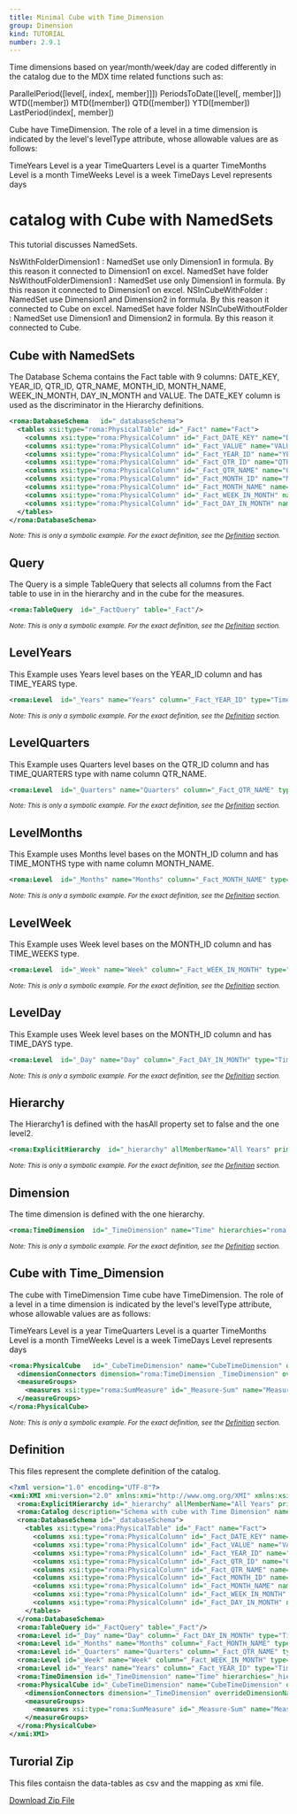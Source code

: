 ```yaml
---
title: Minimal Cube with Time_Dimension
group: Dimension
kind: TUTORIAL
number: 2.9.1
---
```

Time dimensions based on year/month/week/day are coded differently in the catalog due to the MDX time related functions such as:

ParallelPeriod([level[, index[, member]]])
PeriodsToDate([level[, member]])
WTD([member])
MTD([member])
QTD([member])
YTD([member])
LastPeriod(index[, member])

Cube have TimeDimension. The role of a level in a time dimension is indicated by the level's levelType attribute, whose allowable values are as follows:

TimeYears   Level is a year
TimeQuarters    Level is a quarter
TimeMonths  Level is a month
TimeWeeks   Level is a week
TimeDays    Level represents days


# catalog with Cube with NamedSets

This tutorial discusses NamedSets.

NsWithFolderDimension1    : NamedSet use only Dimension1 in formula. By this reason it connected to Dimension1 on excel. NamedSet have folder
NsWithoutFolderDimension1 : NamedSet use only Dimension1 in formula. By this reason it connected to Dimension1 on excel.
NSInCubeWithFolder        : NamedSet use Dimension1 and Dimension2 in formula. By this reason it connected to Cube on excel. NamedSet have folder
NSInCubeWithoutFolder     : NamedSet use Dimension1 and Dimension2 in formula. By this reason it connected to Cube.


## Cube with NamedSets

The Database Schema contains the Fact table with 9 columns: DATE_KEY, YEAR_ID, QTR_ID, QTR_NAME, MONTH_ID, MONTH_NAME, WEEK_IN_MONTH, DAY_IN_MONTH and VALUE.
The DATE_KEY column is used as the discriminator in the Hierarchy definitions.


```xml
<roma:DatabaseSchema   id="_databaseSchema">
  <tables xsi:type="roma:PhysicalTable" id="_Fact" name="Fact">
    <columns xsi:type="roma:PhysicalColumn" id="_Fact_DATE_KEY" name="DATE_KEY" type="Timestamp"/>
    <columns xsi:type="roma:PhysicalColumn" id="_Fact_VALUE" name="VALUE" type="Integer"/>
    <columns xsi:type="roma:PhysicalColumn" id="_Fact_YEAR_ID" name="YEAR_ID" type="Integer"/>
    <columns xsi:type="roma:PhysicalColumn" id="_Fact_QTR_ID" name="QTR_ID"/>
    <columns xsi:type="roma:PhysicalColumn" id="_Fact_QTR_NAME" name="QTR_NAME"/>
    <columns xsi:type="roma:PhysicalColumn" id="_Fact_MONTH_ID" name="MONTH_ID"/>
    <columns xsi:type="roma:PhysicalColumn" id="_Fact_MONTH_NAME" name="MONTH_NAME"/>
    <columns xsi:type="roma:PhysicalColumn" id="_Fact_WEEK_IN_MONTH" name="WEEK_IN_MONTH" type="Integer"/>
    <columns xsi:type="roma:PhysicalColumn" id="_Fact_DAY_IN_MONTH" name="DAY_IN_MONTH" type="Integer"/>
  </tables>
</roma:DatabaseSchema>

```
*<small>Note: This is only a symbolic example. For the exact definition, see the [Definition](#definition) section.</small>*
## Query

The Query is a simple TableQuery that selects all columns from the Fact table to use in in the hierarchy and in the cube for the measures.


```xml
<roma:TableQuery  id="_FactQuery" table="_Fact"/>

```
*<small>Note: This is only a symbolic example. For the exact definition, see the [Definition](#definition) section.</small>*
## LevelYears

This Example uses Years level bases on the YEAR_ID column and has TIME_YEARS type.


```xml
<roma:Level  id="_Years" name="Years" column="_Fact_YEAR_ID" type="TimeYears" uniqueMembers="true"/>

```
*<small>Note: This is only a symbolic example. For the exact definition, see the [Definition](#definition) section.</small>*
## LevelQuarters

This Example uses Quarters level bases on the QTR_ID column and has TIME_QUARTERS type with name column QTR_NAME.


```xml
<roma:Level  id="_Quarters" name="Quarters" column="_Fact_QTR_NAME" type="TimeQuarters" ordinalColumn="roma:PhysicalColumn _Fact_QTR_ID"/>

```
*<small>Note: This is only a symbolic example. For the exact definition, see the [Definition](#definition) section.</small>*
## LevelMonths

This Example uses Months level bases on the MONTH_ID column and has TIME_MONTHS type with name column MONTH_NAME.


```xml
<roma:Level  id="_Months" name="Months" column="_Fact_MONTH_NAME" type="TimeMonths" ordinalColumn="roma:PhysicalColumn _Fact_MONTH_ID"/>

```
*<small>Note: This is only a symbolic example. For the exact definition, see the [Definition](#definition) section.</small>*
## LevelWeek

This Example uses Week level bases on the MONTH_ID column and has TIME_WEEKS type.


```xml
<roma:Level  id="_Week" name="Week" column="_Fact_WEEK_IN_MONTH" type="TimeWeeks"/>

```
*<small>Note: This is only a symbolic example. For the exact definition, see the [Definition](#definition) section.</small>*
## LevelDay

This Example uses Week level bases on the MONTH_ID column and has TIME_DAYS type.


```xml
<roma:Level  id="_Day" name="Day" column="_Fact_DAY_IN_MONTH" type="TimeDays"/>

```
*<small>Note: This is only a symbolic example. For the exact definition, see the [Definition](#definition) section.</small>*
## Hierarchy

The Hierarchy1 is defined with the hasAll property set to false and the one level2.


```xml
<roma:ExplicitHierarchy  id="_hierarchy" allMemberName="All Years" primaryKey="_Fact_DATE_KEY" query="_FactQuery" levels="_Years _Quarters _Months _Week _Day"/>

```
*<small>Note: This is only a symbolic example. For the exact definition, see the [Definition](#definition) section.</small>*
## Dimension

The time dimension is defined with the one hierarchy.


```xml
<roma:TimeDimension  id="_TimeDimension" name="Time" hierarchies="roma:ExplicitHierarchy _hierarchy"/>

```
*<small>Note: This is only a symbolic example. For the exact definition, see the [Definition](#definition) section.</small>*
## Cube with Time_Dimension

The cube with TimeDimension
Time cube have TimeDimension. The role of a level in a time dimension is indicated by the level's levelType attribute, whose allowable values are as follows:

TimeYears   Level is a year
TimeQuarters    Level is a quarter
TimeMonths  Level is a month
TimeWeeks   Level is a week
TimeDays    Level represents days


```xml
<roma:PhysicalCube   id="_CubeTimeDimension" name="CubeTimeDimension" query="_FactQuery">
  <dimensionConnectors dimension="roma:TimeDimension _TimeDimension" overrideDimensionName="Time"/>
  <measureGroups>
    <measures xsi:type="roma:SumMeasure" id="_Measure-Sum" name="Measure-Sum" column="_Fact_VALUE"/>
  </measureGroups>
</roma:PhysicalCube>

```
*<small>Note: This is only a symbolic example. For the exact definition, see the [Definition](#definition) section.</small>*

## Definition

This files represent the complete definition of the catalog.

```xml
<?xml version="1.0" encoding="UTF-8"?>
<xmi:XMI xmi:version="2.0" xmlns:xmi="http://www.omg.org/XMI" xmlns:xsi="http://www.w3.org/2001/XMLSchema-instance" xmlns:roma="https://www.daanse.org/spec/org.eclipse.daanse.rolap.mapping">
  <roma:ExplicitHierarchy id="_hierarchy" allMemberName="All Years" primaryKey="_Fact_DATE_KEY" query="_FactQuery" levels="_Years _Quarters _Months _Week _Day"/>
  <roma:Catalog description="Schema with cube with Time Dimension" name="Minimal Cube with Time_Dimension" cubes="_CubeTimeDimension" dbschemas="_databaseSchema"/>
  <roma:DatabaseSchema id="_databaseSchema">
    <tables xsi:type="roma:PhysicalTable" id="_Fact" name="Fact">
      <columns xsi:type="roma:PhysicalColumn" id="_Fact_DATE_KEY" name="DATE_KEY" type="Timestamp"/>
      <columns xsi:type="roma:PhysicalColumn" id="_Fact_VALUE" name="VALUE" type="Integer"/>
      <columns xsi:type="roma:PhysicalColumn" id="_Fact_YEAR_ID" name="YEAR_ID" type="Integer"/>
      <columns xsi:type="roma:PhysicalColumn" id="_Fact_QTR_ID" name="QTR_ID"/>
      <columns xsi:type="roma:PhysicalColumn" id="_Fact_QTR_NAME" name="QTR_NAME"/>
      <columns xsi:type="roma:PhysicalColumn" id="_Fact_MONTH_ID" name="MONTH_ID"/>
      <columns xsi:type="roma:PhysicalColumn" id="_Fact_MONTH_NAME" name="MONTH_NAME"/>
      <columns xsi:type="roma:PhysicalColumn" id="_Fact_WEEK_IN_MONTH" name="WEEK_IN_MONTH" type="Integer"/>
      <columns xsi:type="roma:PhysicalColumn" id="_Fact_DAY_IN_MONTH" name="DAY_IN_MONTH" type="Integer"/>
    </tables>
  </roma:DatabaseSchema>
  <roma:TableQuery id="_FactQuery" table="_Fact"/>
  <roma:Level id="_Day" name="Day" column="_Fact_DAY_IN_MONTH" type="TimeDays"/>
  <roma:Level id="_Months" name="Months" column="_Fact_MONTH_NAME" type="TimeMonths" ordinalColumn="_Fact_MONTH_ID"/>
  <roma:Level id="_Quarters" name="Quarters" column="_Fact_QTR_NAME" type="TimeQuarters" ordinalColumn="_Fact_QTR_ID"/>
  <roma:Level id="_Week" name="Week" column="_Fact_WEEK_IN_MONTH" type="TimeWeeks"/>
  <roma:Level id="_Years" name="Years" column="_Fact_YEAR_ID" type="TimeYears" uniqueMembers="true"/>
  <roma:TimeDimension id="_TimeDimension" name="Time" hierarchies="_hierarchy"/>
  <roma:PhysicalCube id="_CubeTimeDimension" name="CubeTimeDimension" query="_FactQuery">
    <dimensionConnectors dimension="_TimeDimension" overrideDimensionName="Time"/>
    <measureGroups>
      <measures xsi:type="roma:SumMeasure" id="_Measure-Sum" name="Measure-Sum" column="_Fact_VALUE"/>
    </measureGroups>
  </roma:PhysicalCube>
</xmi:XMI>

```



## Turorial Zip
This files contaisn the data-tables as csv and the mapping as xmi file.

<a href="./zip/tutorial.dimension.timedimension.zip" download>Download Zip File</a>
